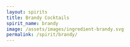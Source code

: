 ```yaml
---
layout: spirits
title: Brandy Cocktails
spirit_name: brandy
image: /assets/images/ingredient-brandy.svg
permalink: /spirit/brandy/
---
```

